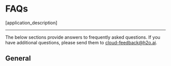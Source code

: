 # FAQs

[application_description]


---

The below sections provide answers to frequently asked questions. If you have additional questions, please send them to <cloud-feedback@h2o.ai>.


## General


